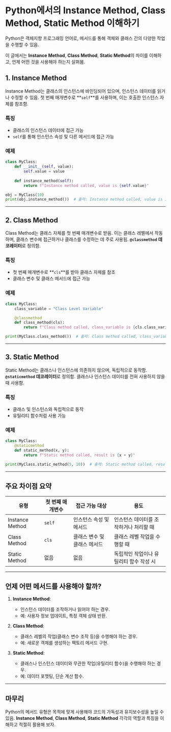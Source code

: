 # Python에서의 Instance Method, Class Method, Static Method 이해하기

Python은 객체지향 프로그래밍 언어로, 메서드를 통해 객체와 클래스 간의 다양한 작업을 수행할 수 있음. 

이 글에서는 **Instance Method**, **Class Method**, **Static Method**의 차이를 이해하고, 언제 어떤 것을 사용해야 하는지 살펴봄.

## 1. Instance Method
Instance Method는 클래스의 인스턴스에 바인딩되어 있으며, 인스턴스 데이터를 읽거나 수정할 수 있음. 첫 번째 매개변수로 **`self`**를 사용하며, 이는 호출한 인스턴스 자체를 참조함.

### 특징
- 클래스의 인스턴스 데이터에 접근 가능
- `self`를 통해 인스턴스 속성 및 다른 메서드에 접근 가능

### 예제
```python
class MyClass:
    def __init__(self, value):
        self.value = value
    
    def instance_method(self):
        return f"Instance method called, value is {self.value}"

obj = MyClass(10)
print(obj.instance_method())  # 출력: Instance method called, value is 10
```

---

## 2. Class Method
Class Method는 클래스 자체를 첫 번째 매개변수로 받음. 이는 클래스 레벨에서 작동하며, 클래스 변수에 접근하거나 클래스를 수정하는 데 주로 사용됨. **`@classmethod` 데코레이터**로 정의함.

### 특징
- 첫 번째 매개변수로 **`cls`**를 받아 클래스 자체를 참조
- 클래스 변수 및 클래스 메서드에 접근 가능

### 예제
```python
class MyClass:
    class_variable = "Class Level Variable"

    @classmethod
    def class_method(cls):
        return f"Class method called, class_variable is {cls.class_variable}"

print(MyClass.class_method())  # 출력: Class method called, class_variable is Class Level Variable
```

---

## 3. Static Method
Static Method는 클래스나 인스턴스에 의존하지 않으며, 독립적으로 동작함. **`@staticmethod` 데코레이터**로 정의함. 클래스나 인스턴스 데이터를 전혀 사용하지 않을 때 사용함.

### 특징
- 클래스 및 인스턴스와 독립적으로 동작
- 유틸리티 함수처럼 사용 가능

### 예제
```python
class MyClass:
    @staticmethod
    def static_method(x, y):
        return f"Static method called, result is {x + y}"

print(MyClass.static_method(5, 10))  # 출력: Static method called, result is 15
```

---

## 주요 차이점 요약

| 유형            | 첫 번째 매개변수 | 접근 가능 대상            | 용도                     |
|----------------|----------------|------------------------|------------------------|
| Instance Method | `self`         | 인스턴스 속성 및 메서드    | 인스턴스 데이터를 조작하거나 처리할 때 |
| Class Method    | `cls`          | 클래스 변수 및 클래스 메서드 | 클래스 레벨 작업을 수행할 때       |
| Static Method   | 없음           | 없음                     | 독립적인 작업이나 유틸리티 함수 작성 시 |

---

## 언제 어떤 메서드를 사용해야 할까?
1. **Instance Method**:
   - 인스턴스 데이터를 조작하거나 읽어야 하는 경우.
   - 예: 사용자 정보 업데이트, 특정 객체 상태 반환.

2. **Class Method**:
   - 클래스 레벨의 작업(클래스 변수 조작 등)을 수행해야 하는 경우.
   - 예: 새로운 객체를 생성하는 팩토리 메서드 구현.

3. **Static Method**:
   - 클래스나 인스턴스 데이터와 무관한 작업(유틸리티 함수)을 수행해야 하는 경우.
   - 예: 데이터 포맷팅, 단순 계산 함수.

---

## 마무리
Python의 메서드 유형은 목적에 맞게 사용해야 코드의 가독성과 유지보수성을 높일 수 있음. **Instance Method**, **Class Method**, **Static Method** 각각의 역할과 특징을 이해하고 적절히 활용해 보자.
